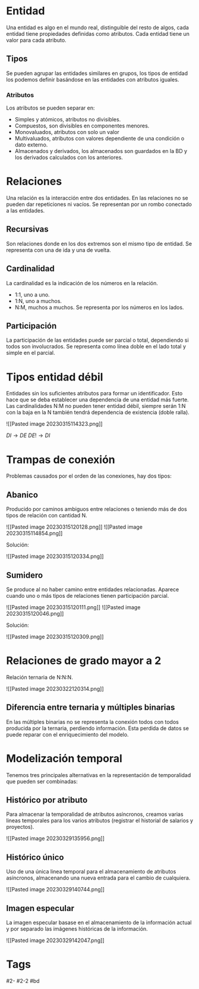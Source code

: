 # Entidad
Una entidad es algo en el mundo real, distinguible del resto de algos, cada entidad tiene propiedades definidas como atributos. Cada entidad tiene un valor para cada atributo.
## Tipos
Se pueden agrupar las entidades similares en grupos, los tipos de entidad los podemos definir basándose en las entidades con atributos iguales.
### Atributos
Los atributos se pueden separar en:
- Simples y atómicos, atributos no divisibles.
- Compuestos, son divisibles en componentes menores.
- Monovaluados, atributos con solo un valor
- Multivaluados, atributos con valores dependiente de una condición o dato externo.
- Almacenados y derivados, los almacenados son guardados en la BD y los derivados calculados con los anteriores.
# Relaciones
Una relación es la interacción entre dos entidades. En las relaciones no se pueden dar repeticiones ni vacíos.
Se representan por un rombo conectado a las entidades.
## Recursivas
Son relaciones donde en los dos extremos son el mismo tipo de entidad.
Se representa con una de ida y una de vuelta.
## Cardinalidad
La cardinalidad es la indicación de los números en la relación.
- 1:1, uno a uno.
- 1:N, uno a muchos.
- N:M, muchos a muchos.
Se representa por los números en los lados.
## Participación
La participación de las entidades puede ser parcial o total, dependiendo si todos son involucrados.
Se representa como línea doble en el lado total y simple en el parcial.
# Tipos entidad débil
Entidades sin los suficientes atributos para formar un identificador. Esto hace que se deba establecer una dependencia de una entidad más fuerte. Las cardinalidades N:M no pueden tener entidad débil, siempre serán 1:N con la baja en la N también tendrá dependencia de existencia (doble ralla).

![[Pasted image 20230315114323.png]]

$DI\rightarrow DE$
$DE!\rightarrow DI$
# Trampas de conexión
Problemas causados por el orden de las conexiones, hay dos tipos:
## Abanico
Producido por caminos ambiguos entre relaciones o teniendo más de dos tipos de relación con cantidad N.

![[Pasted image 20230315120128.png]]
![[Pasted image 20230315114854.png]]

Solución:

![[Pasted image 20230315120334.png]]

## Sumidero
Se produce al no haber camino entre entidades relacionadas. Aparece cuando uno o más tipos de relaciones tienen participación parcial.

![[Pasted image 20230315120111.png]]
![[Pasted image 20230315120046.png]]

Solución:

![[Pasted image 20230315120309.png]]

# Relaciones de grado mayor a 2
Relación ternaria de N:N:N.

![[Pasted image 20230322120314.png]]

## Diferencia entre ternaria y múltiples binarias
En las múltiples binarias no se representa la conexión todos con todos producida por la ternaria, perdiendo información. Esta perdida de datos se puede reparar con el enriquecimiento del modelo.
# Modelización temporal
Tenemos tres principales alternativas en  la representación de temporalidad que pueden ser combinadas:
## Histórico por atributo
Para almacenar la temporalidad de atributos asíncronos, creamos varias lineas temporales para los varios atributos (registrar el historial de salarios y proyectos).

![[Pasted image 20230329135956.png]]

## Histórico único
Uso de una única linea temporal para el almacenamiento de atributos asíncronos, almacenando una nueva entrada para el cambio de cualquiera.

![[Pasted image 20230329140744.png]]

## Imagen especular
La imagen especular basase en el almacenamiento de la información actual y por separado las imágenes históricas de la información.

![[Pasted image 20230329142047.png]]

# Tags
#2- 
#2-2 
#bd